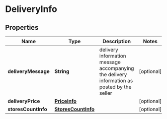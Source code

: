 

# DeliveryInfo


## Properties

| Name | Type | Description | Notes |
|------------ | ------------- | ------------- | -------------|
|**deliveryMessage** | **String** | delivery information message accompanying the delivery information as posted by the seller |  [optional] |
|**deliveryPrice** | [**PriceInfo**](PriceInfo.md) |  |  [optional] |
|**storesCountInfo** | [**StoresCountInfo**](StoresCountInfo.md) |  |  [optional] |



